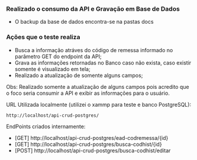 ### Realizado o consumo da API e Gravação em Base de Dados

* O backup da base de dados encontra-se na pastas docs

### Ações que o teste realiza

* Busca a informação atráves do código de remessa informado no parâmetro GET do endpoint da API;
* Grava as informações retornadas no Banco caso não exista, caso existir somente é visualizado em tela;
* Realizado a atualização de somente alguns campos;


Obs: Realizado somente a atualização de alguns campos pois acredito que o foco seria consumir a API e exibir as informações para o usuário.

URL Utilizada localmente (utilizei o xammp para teste e banco PostgreSQL):

```
http://localhost/api-crud-postgres/
```

EndPoints criados internamente:

- [GET] http://localhost/api-crud-postgres/ead-codremessa/{id}
- [GET] http://localhost/api-crud-postgres/busca-codhist/{id}
- [POST] http://localhost/api-crud-postgres/busca-codhist/editar
